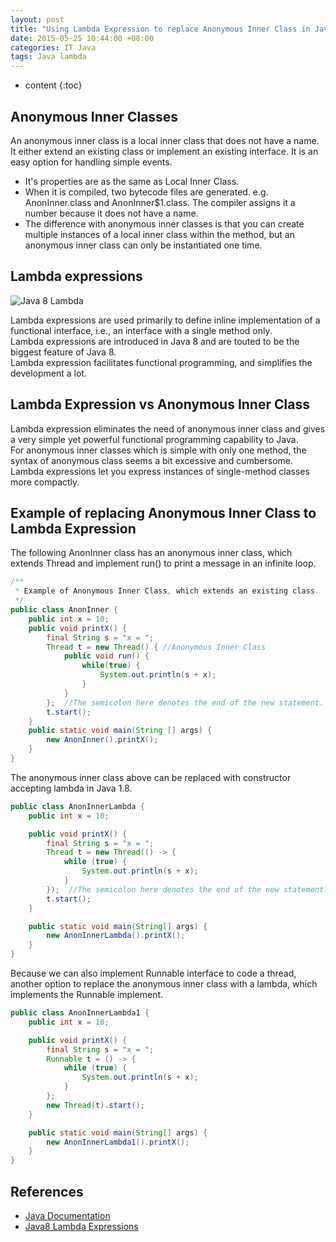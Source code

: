 ```yaml
---
layout: post
title: "Using Lambda Expression to replace Anonymous Inner Class in Java 1.8"
date: 2015-05-25 10:44:00 +08:00
categories: IT Java
tags: Java lambda
---
```


* content
{:toc}

## Anonymous Inner Classes

An anonymous inner class is a local inner class that does not have a name. It either extend an existing class or implement an existing interface.
It is an easy option for handling simple events.

* It's properties are as the same as Local Inner Class.
* When it is compiled, two bytecode files are generated. e.g. AnonInner.class and AnonInner$1.class. The compiler assigns it a number because it does not have a name. 
* The difference with anonymous inner classes is that you can create multiple instances of a local inner class within the method, but an anonymous inner class can only be instantiated one time.

## Lambda expressions 
![Java 8 Lambda](https://ejres-1253687085.picgz.myqcloud.com/img/java/java8lambda.png)





Lambda expressions are used primarily to define inline implementation of a functional interface, i.e., an interface with a single method only.  
Lambda expressions are introduced in Java 8 and are touted to be the biggest feature of Java 8.   
Lambda expression facilitates functional programming, and simplifies the development a lot.

## Lambda Expression vs Anonymous Inner Class
Lambda expression eliminates the need of anonymous inner class and gives a very simple yet powerful functional programming capability to Java.  
For anonymous inner classes which is simple with only one method, the syntax of anonymous class seems a bit excessive and cumbersome. Lambda expressions let you express instances of single-method classes more compactly.

## Example of replacing Anonymous Inner Class to Lambda Expression

The following AnonInner class has an anonymous inner class, which extends Thread and implement run() to print a message in an infinite loop.
```java
/**
 * Example of Anonymous Inner Class, which extends an existing class.
 */
public class AnonInner {
    public int x = 10;
    public void printX() {
        final String s = "x = ";
        Thread t = new Thread() { //Anonymous Inner Class
            public void run() {
                while(true) {
                    System.out.println(s + x);
                }
            }
        };  //The semicolon here denotes the end of the new statement.
        t.start();
    }
    public static void main(String [] args) {
        new AnonInner().printX();
    }
}
``` 

The anonymous inner class above can be replaced with constructor accepting lambda in Java 1.8.
```java
public class AnonInnerLambda {
    public int x = 10;

    public void printX() {
        final String s = "x = ";
        Thread t = new Thread(() -> {
            while (true) {
                System.out.println(s + x);
            }
        });  //The semicolon here denotes the end of the new statement.
        t.start();
    }

    public static void main(String[] args) {
        new AnonInnerLambda().printX();
    }
}

```

Because we can also implement Runnable interface to code a thread, another option to replace the anonymous inner class with a lambda, which implements the Runnable implement.
```java
public class AnonInnerLambda1 {
    public int x = 10;

    public void printX() {
        final String s = "x = ";
        Runnable t = () -> {
            while (true) {
                System.out.println(s + x);
            }
        };
        new Thread(t).start();
    }

    public static void main(String[] args) {
        new AnonInnerLambda1().printX();
    }
}
```


## References

* [Java Documentation](http://docs.oracle.com/javase/tutorial/java/javaOO/lambdaexpressions.html)
* [Java8 Lambda Expressions](http://www.tutorialspoint.com/java8/java8_lambda_expressions.htm)